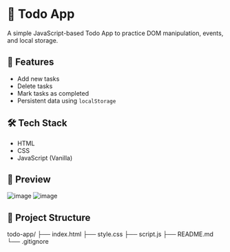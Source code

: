 # 📝 Todo App

A simple JavaScript-based Todo App to practice DOM manipulation, events, and local storage.

## 🚀 Features
- Add new tasks
- Delete tasks
- Mark tasks as completed
- Persistent data using `localStorage`

## 🛠️ Tech Stack
- HTML
- CSS
- JavaScript (Vanilla)

## 📸 Preview
![image](https://github.com/user-attachments/assets/ed592870-fb55-4a1e-88cd-6a2b3291e386)
![image](https://github.com/user-attachments/assets/c68e6582-e4da-4887-8bb2-4263efc16a17)


## 📂 Project Structure
todo-app/
├── index.html
├── style.css
├── script.js
├── README.md
└── .gitignore
